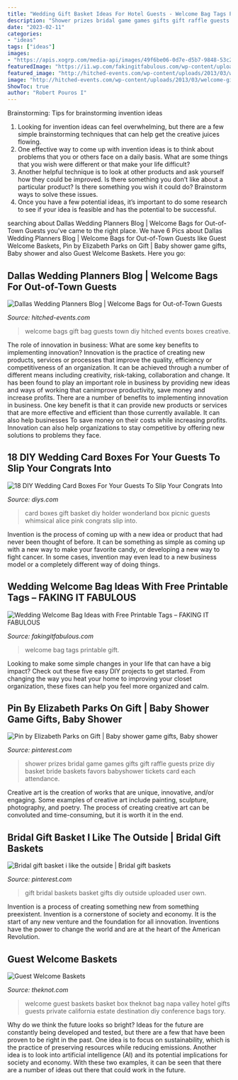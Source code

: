 ```yaml
---
title: "Wedding Gift Basket Ideas For Hotel Guests - Welcome Bag Tags Printable Gift"
description: "Shower prizes bridal game games gifts gift raffle guests prize diy basket bride baskets favors babyshower tickets card each attendance"
date: "2023-02-11"
categories:
- "ideas"
tags: ["ideas"]
images:
- "https://apis.xogrp.com/media-api/images/49f6be06-0d7e-d5b7-9848-53c2002e2f6b~rs_729.h"
featuredImage: "https://i1.wp.com/fakingitfabulous.com/wp-content/uploads/2020/02/DSC_6888.jpg?fit=800%2C1200&amp;ssl=1"
featured_image: "http://hitched-events.com/wp-content/uploads/2013/03/welcome-gift-bag.png"
image: "http://hitched-events.com/wp-content/uploads/2013/03/welcome-gift-bag.png"
ShowToc: true
author: "Robert Pouros I"
---
```



Brainstorming: Tips for brainstorming invention ideas
1. Looking for invention ideas can feel overwhelming, but there are a few simple brainstorming techniques that can help get the creative juices flowing.
2. One effective way to come up with invention ideas is to think about problems that you or others face on a daily basis. What are some things that you wish were different or that make your life difficult?
3. Another helpful technique is to look at other products and ask yourself how they could be improved. Is there something you don’t like about a particular product? Is there something you wish it could do? Brainstorm ways to solve these issues.
4. Once you have a few potential ideas, it’s important to do some research to see if your idea is feasible and has the potential to be successful.

	

		
searching about Dallas Wedding Planners Blog | Welcome Bags for Out-of-Town Guests you've came to the right place. We have 6 Pics about Dallas Wedding Planners Blog | Welcome Bags for Out-of-Town Guests like Guest Welcome Baskets, Pin by Elizabeth Parks on Gift | Baby shower game gifts, Baby shower and also Guest Welcome Baskets. Here you go:
		
    
## Dallas Wedding Planners Blog | Welcome Bags For Out-of-Town Guests

<img loading=lazy src="http://hitched-events.com/wp-content/uploads/2013/03/welcome-gift-bag.png" onerror="this.onerror=null;this.src='https://tse1.mm.bing.net/th?id=OIP.TTFJIYbwn3PyD1FoUQMRHQHaLJ&amp;pid=15.1';" alt="Dallas Wedding Planners Blog | Welcome Bags for Out-of-Town Guests">

_Source: hitched-events.com_

>welcome bags gift bag guests town diy hitched events boxes creative. 

	

The role of innovation in business: What are some key benefits to implementing innovation?
Innovation is the practice of creating new products, services or processes that improve the quality, efficiency or competitiveness of an organization. It can be achieved through a number of different means including creativity, risk-taking, collaboration and change. It has been found to play an important role in business by providing new ideas and ways of working that canimprove productivity, save money and increase profits.
There are a number of benefits to implementing innovation in business. One key benefit is that it can provide new products or services that are more effective and efficient than those currently available. It can also help businesses To save money on their costs while increasing profits. Innovation can also help organizations to stay competitive by offering new solutions to problems they face.

    
## 18 DIY Wedding Card Boxes For Your Guests To Slip Your Congrats Into

<img loading=lazy src="http://cdn.diys.com/wp-content/uploads/2016/07/9-wedding-card-boxes-gift-holder-ideas-whimsical-wonderland-70-int.jpg" onerror="this.onerror=null;this.src='https://tse1.mm.bing.net/th?id=OIP.B1Aa_jcbf30hwduziwheOwHaLH&amp;pid=15.1';" alt="18 DIY Wedding Card Boxes For Your Guests To Slip Your Congrats Into">

_Source: diys.com_

>card boxes gift basket diy holder wonderland box picnic guests whimsical alice pink congrats slip into. 

	

Invention is the process of coming up with a new idea or product that had never been thought of before. It can be something as simple as coming up with a new way to make your favorite candy, or developing a new way to fight cancer. In some cases, invention may even lead to a new business model or a completely different way of doing things.

    
## Wedding Welcome Bag Ideas With Free Printable Tags – FAKING IT FABULOUS

<img loading=lazy src="https://i1.wp.com/fakingitfabulous.com/wp-content/uploads/2020/02/DSC_6888.jpg?fit=800%2C1200&amp;ssl=1" onerror="this.onerror=null;this.src='https://tse2.mm.bing.net/th?id=OIP.zo4lSHt2huVwdPWBjO2ypgHaLH&amp;pid=15.1';" alt="Wedding Welcome Bag Ideas with Free Printable Tags – FAKING IT FABULOUS">

_Source: fakingitfabulous.com_

>welcome bag tags printable gift. 

	

Looking to make some simple changes in your life that can have a big impact? Check out these five easy DIY projects to get started. From changing the way you heat your home to improving your closet organization, these fixes can help you feel more organized and calm.

    
## Pin By Elizabeth Parks On Gift | Baby Shower Game Gifts, Baby Shower

<img loading=lazy src="https://i.pinimg.com/736x/39/3b/33/393b33d9f47d9ccbc8f7d40eb13578eb.jpg" onerror="this.onerror=null;this.src='https://tse3.mm.bing.net/th?id=OIP.vzGOQiwfeP47qXfkdY7gkwHaJ3&amp;pid=15.1';" alt="Pin by Elizabeth Parks on Gift | Baby shower game gifts, Baby shower">

_Source: pinterest.com_

>shower prizes bridal game games gifts gift raffle guests prize diy basket bride baskets favors babyshower tickets card each attendance. 

	

Creative art is the creation of works that are unique, innovative, and/or engaging. Some examples of creative art include painting, sculpture, photography, and poetry. The process of creating creative art can be convoluted and time-consuming, but it is worth it in the end.

    
## Bridal Gift Basket I Like The Outside | Bridal Gift Baskets

<img loading=lazy src="https://i.pinimg.com/originals/ff/66/5f/ff665f5e2a572844f88b540278f6dfee.jpg" onerror="this.onerror=null;this.src='https://tse4.mm.bing.net/th?id=OIP.8nXhkr1-tfugXCgz6OmX0AHaLH&amp;pid=15.1';" alt="Bridal gift basket i like the outside | Bridal gift baskets">

_Source: pinterest.com_

>gift bridal baskets basket gifts diy outside uploaded user own. 

	

Invention is a process of creating something new from something preexistent. Invention is a cornerstone of society and economy. It is the start of any new venture and the foundation for all innovation. Inventions have the power to change the world and are at the heart of the American Revolution.

    
## Guest Welcome Baskets

<img loading=lazy src="https://apis.xogrp.com/media-api/images/49f6be06-0d7e-d5b7-9848-53c2002e2f6b~rs_729.h" onerror="this.onerror=null;this.src='https://tse1.mm.bing.net/th?id=OIP.BPzjCRexb8g0LfUdiJh0oQHaLH&amp;pid=15.1';" alt="Guest Welcome Baskets">

_Source: theknot.com_

>welcome guest baskets basket box theknot bag napa valley hotel gifts guests private california estate destination diy conference bags tory. 

	

Why do we think the future looks so bright?
Ideas for the future are constantly being developed and tested, but there are a few that have been proven to be right in the past. One idea is to focus on sustainability, which is the practice of preserving resources while reducing emissions. Another idea is to look into artificial intelligence (AI) and its potential implications for society and economy. With these two examples, it can be seen that there are a number of ideas out there that could work in the future.

